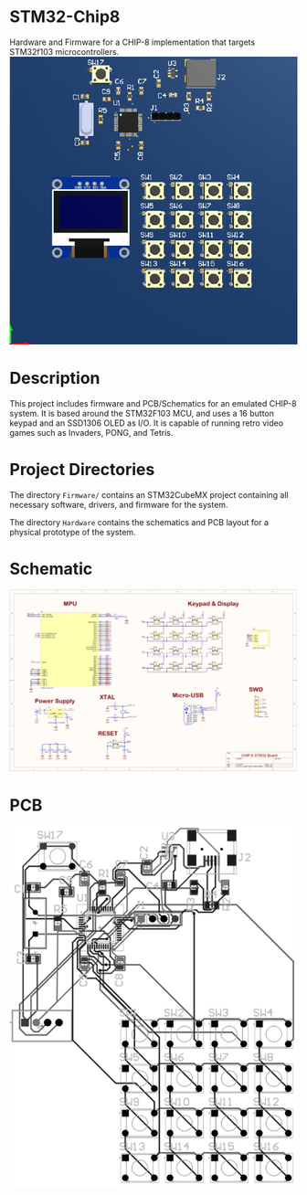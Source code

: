 # STM32-Chip8
Hardware and Firmware for a CHIP-8 implementation that targets STM32f103 microcontrollers.
![alt text](https://github.com/mbocaneg/STM32-Chip8/blob/master/imgs/chip8_stm32.PNG)


# Description
This project includes firmware and PCB/Schematics for an emulated CHIP-8 system. It is based around the STM32F103 MCU, and uses a 16 button keypad and an SSD1306 OLED as I/O. It is capable of running retro video games such as Invaders, PONG, and Tetris.

# Project Directories
The directory `Firmware/` contains an STM32CubeMX project containing all necessary software, drivers, and firmware for the system.

The directory `Hardware` contains the schematics and PCB layout for a physical prototype of the system.

# Schematic
![alt text](https://github.com/mbocaneg/STM32-Chip8/blob/master/imgs/chip8_stm32_schm.PNG)

# PCB
![alt text](https://github.com/mbocaneg/STM32-Chip8/blob/master/imgs/chip8_stm32_pcb.PNG)



